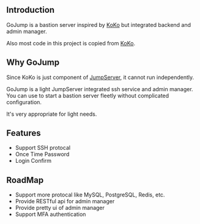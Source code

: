 ## Introduction
GoJump is a bastion server inspired by [KoKo](https://github.com/jumpserver/koko) but integrated backend and admin manager.

Also most code in this project is copied from [KoKo](https://github.com/jumpserver/koko).

## Why GoJump
Since KoKo is just component of [JumpServer](https://github.com/jumpserver/jumpserver), it cannot run independently.

GoJump is a light JumpServer integrated ssh service and admin manager. You can use to start a bastion server fleetly without complicated configuration.

It's very appropriate for light needs.

## Features
- Support SSH protocal
- Once Time Password
- Login Confirm

## RoadMap
- Support more protocal like MySQL, PostgreSQL, Redis, etc.
- Provide RESTful api for admin manager
- Provide pretty ui of admin manager
- Support MFA authentication